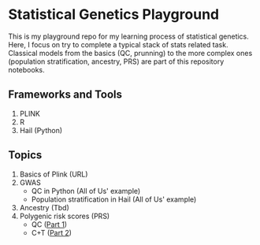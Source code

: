 # Statistical Genetics Playground
This is my playground repo for my learning process of statistical genetics. Here, I focus on try to complete a typical stack of stats related task. Classical models from the basics (QC, prunning) to the more complex ones (population stratification, ancestry, PRS) are part of this repository notebooks.

## Frameworks and Tools
1. PLINK 
2. R
3. Hail (Python)

## Topics
1. Basics of Plink (URL)
2. GWAS
   * QC in Python (All of Us' example)
   * Population stratification in Hail (All of Us' example)
3. Ancestry (Tbd)
4. Polygenic risk scores (PRS)
   * QC ([Part 1](https://github.com/maurosc3ner/statgenetics_playground/blob/main/PRS_tutorial_part1.md))
   * C+T ([Part 2](https://github.com/maurosc3ner/statgenetics_playground/blob/main/PRS_tutorial_part2.md))

